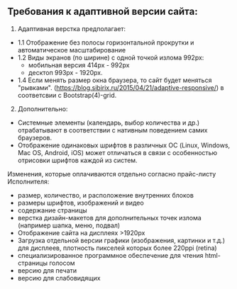 
## Требования к адаптивной версии сайта:

1. Адаптивная верстка предполагает:
* 1.1 Отображение без полосы горизонтальной прокрутки и автоматическое масштабирование
* 1.2 Виды экранов (по ширине) с одной точкой излома 992px:
   * мобильная версия 414px - 992px
   * десктоп 993px - 1920px.
* 1.4 Если менять размер окна браузера, то сайт будет меняться "рывками". (https://blog.sibirix.ru/2015/04/21/adaptive-responsive/) в соответсвии с Bootstrap(4)-grid.

2. Дополнительно:
* Системные элементы (календарь, выбор количества и др.) отрабатывают в соответствии с нативным поведением самих браузеров. 
* Отображение одинаковых шрифтов в различных ОС (Linux, Windows, Mac OS, Android, iOS) может отличаться в связи с особенностью отрисовки шрифтов каждой из систем.

Изменения, которые оплачиваются отдельно согласно прайс-листу Исполнителя:
* размер, количество, и расположение внутренних блоков
* размеры шрифтов, изображений и видео
* содержание страницы
* верстка дизайн-макетов для дополнительных точек излома (например шапка, меню, подвал)
* Отображение сайта на дисплеях >1920px 
* Загрузка отдельной версии графики (изображения, картинки и т.д.) для дисплеев, плотность пикселей которых более 220ppi (retina)
* специализированное программное обеспечение для чтения html-страницы голосом
* версию для печати
* версию для слабовидящих
